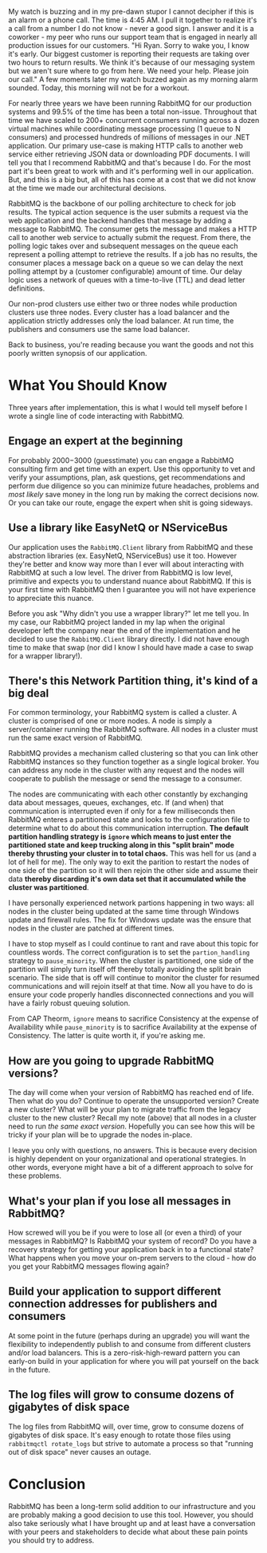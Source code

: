 My watch is buzzing and in my pre-dawn stupor I cannot decipher if this is an alarm or a phone call. The time is 4:45 AM. I pull it together to realize it's a call from a number I do not know - never a good sign. I answer and it is a coworker - my peer who runs our support team that is engaged in nearly all production issues for our customers. "Hi Ryan. Sorry to wake you, I know it's early. Our biggest customer is reporting their requests are taking over two hours to return results. We think it's because of our messaging system but we aren't sure where to go from here. We need your help. Please join our call." A few moments later my watch buzzed again as my morning alarm sounded. Today, this morning will not be for a workout.

For nearly three years we have been running RabbitMQ for our production systems and 99.5% of the time has been a total non-issue. Throughout that time we have scaled to 200+ concurrent consumers running across a dozen virtual machines while coordinating message processing (1 queue to N consumers) and processed hundreds of millions of messages in our .NET application. Our primary use-case is making HTTP calls to another web service either retrieving JSON data or downloading PDF documents. I will tell you that I recommend RabbitMQ and that's because I do. For the most part it's been great to work with and it's performing well in our application. But, and this is a big but, all of this has come at a cost that we did not know at the time we made our architectural decisions.

RabbitMQ is the backbone of our polling architecture to check for job results. The typical action sequence is the user submits a request via the web application and the backend handles that message by adding a message to RabbitMQ. The consumer gets the message and makes a HTTP call to another web service to actually submit the request. From there, the polling logic takes over and subsequent messages on the queue each represent a polling attempt to retrieve the results. If a job has no results, the consumer places a message back on a queue so we can delay the next polling attempt by a (customer configurable) amount of time. Our delay logic uses a network of queues with a time-to-live (TTL) and dead letter definitions. 

Our non-prod clusters use either two or three nodes while production clusters use three nodes. Every cluster has a load balancer and the application strictly addresses only the load balancer. At run time, the publishers and consumers use the same load balancer.

Back to business, you're reading because you want the goods and not this poorly written synopsis of our application.

# What You Should Know

Three years after implementation, this is what I would tell myself before I wrote a single line of code interacting with RabbitMQ.

## Engage an expert at the beginning
For probably $2000-$3000 (guesstimate) you can engage a RabbitMQ consulting firm and get time with an expert. Use this opportunity to vet and verify your assumptions, plan, ask questions, get recommendations and perform due diligence so you can minimize future headaches, problems and *most likely* save money in the long run by making the correct decisions now. Or you can take our route, engage the expert when shit is going sideways.

## Use a library like EasyNetQ or NServiceBus
Our application uses the `RabbitMQ.Client` library from RabbitMQ and these abstraction libraries (ex. EasyNetQ, NServiceBus) use it too. However they're better and know way more than I ever will about interacting with RabbitMQ at such a low level. The driver from RabbitMQ is low level, primitive and expects you to understand nuance about RabbitMQ. If this is your first time with RabbitMQ then I guarantee you will not have experience to appreciate this nuance.

Before you ask "Why didn't you use a wrapper library?" let me tell you. In my case, our RabbitMQ project landed in my lap when the original developer left the company near the end of the implementation and he decided to use the `RabbitMQ.Client` library directly. I did not have enough time to make that swap (nor did I know I should have made a case to swap for a wrapper library!).

## There's this Network Partition thing, it's kind of a big deal
For common terminology, your RabbitMQ system is called a cluster. A cluster is comprised of one or more nodes. A node is simply a server/container running the RabbitMQ software. All nodes in a cluster must run the same exact version of RabbitMQ.

RabbitMQ provides a mechanism called clustering so that you can link other RabbitMQ instances so they function together as a single logical broker. You can address any node in the cluster with any request and the nodes will cooperate to publish the message or send the message to a consumer.

The nodes are communicating with each other constantly by exchanging data about messages, queues, exchanges, etc. If (and when) that communication is interrupted even if only for a few milliseconds then RabbitMQ enteres a partitioned state and looks to the configuration file to determine what to do about this communication interruption. **The default partition handling strategy is `ignore` which means to just enter the partitioned state and keep trucking along in this "split brain" mode thereby thrusting your cluster in to total chaos.** This was hell for us (and a lot of hell for me). The only way to exit the parition to restart the nodes of one side of the partition so it will then rejoin the other side and assume their data **thereby discarding it's own data set that it accumulated while the cluster was partitioned**.

I have personally experienced network partions happening in two ways: all nodes in the cluster being updated at the same time through Windows update and firewall rules. The fix for Windows update was the ensure that nodes in the cluster are patched at different times.

I have to stop myself as I could continue to rant and rave about this topic for countless words. The correct configuration is to set the `partion_handling` strategy to `pause_minority`. When the cluster is partitioned, one side of the partition will simply turn itself off thereby totally avoiding the split brain scenario. The side that is off will continue to monitor the cluster for resumed communications and will rejoin itself at that time. Now all you have to do is ensure your code properly handles disconnected connections and you will have a fairly robust queuing solution.

From CAP Theorm, `ignore` means to sacrifice Consistency at the expense of Availability while `pause_minority` is to sacrifice Availability at the expense of Consistency. The latter is quite worth it, if you're asking me.

## How are you going to upgrade RabbitMQ versions?
The day will come when your version of RabbitMQ has reached end of life. Then what do you do? Continue to operate the unsupported version? Create a new cluster? What will be your plan to migrate traffic from the legacy cluster to the new cluster? Recall my note (above) that all nodes in a cluster need to run *the same exact version*. Hopefully you can see how this will be tricky if your plan will be to upgrade the nodes in-place.

I leave you only with questions, no answers. This is because every decision is highly dependent on your organizational and operational strategies. In other words, everyone might have a bit of a different approach to solve for these problems.

## What's your plan if you lose all messages in RabbitMQ?
How screwed will you be if you were to lose all (or even a third) of your messages in RabbitMQ? Is RabbitMQ your system of record? Do you have a recovery strategy for getting your application back in to a functional state? What happens when you move your on-prem servers to the cloud - how do you get your RabbitMQ messages flowing again?

## Build your application to support different connection addresses for publishers and consumers
At some point in the future (perhaps during an upgrade) you will want the flexibility to independently publish to and consume from different clusters and/or load balancers. This is a zero-risk-high-reward pattern you can early-on build in your application for where you will pat yourself on the back in the future.

## The log files will grow to consume dozens of gigabytes of disk space
The log files from RabbitMQ will, over time, grow to consume dozens of gigabytes of disk space. It's easy enough to rotate those files using `rabbitmqctl rotate_logs` but strive to automate a process so that "running out of disk space" never causes an outage.

# Conclusion
RabbitMQ has been a long-term solid addition to our infrastructure and you are probably making a good decision to use this tool. However, you should also take seriously what I have brought up and at least have a conversation with your peers and stakeholders to decide what about these pain points you should try to address.
